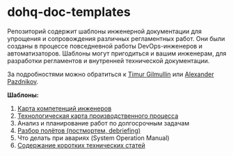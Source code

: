 # dohq-doc-templates

Репозиторий содержит шаблоны инженерной документации для упрощения и сопровождения различных регламентных работ. Они были созданы в процессе повседневной работы DevOps-инженеров и автоматизаторов. Шаблоны могут пригодиться и вашим инженерам, для разработки регламентов и внутренней технической документации.

За подробностями можно обратиться к [Timur Gilmullin](https://github.com/Tim55667757) или [Alexander Pazdnikov](https://github.com/apazdnikov).

**Шаблоны:**
1. [Карта компетенций инженеров](./competence.md)
2. [Технологическая карта производственного процесса](./techmap.md)
3. Анализ и планирование работ по долгосрочным задачам
4. [Разбор полётов (постмортем, debriefing)](./debriefing.md)
5. Что делать при авариях (System Operation Manual)
6. [Содержание коротких технических статей](./tech-articles.md)
